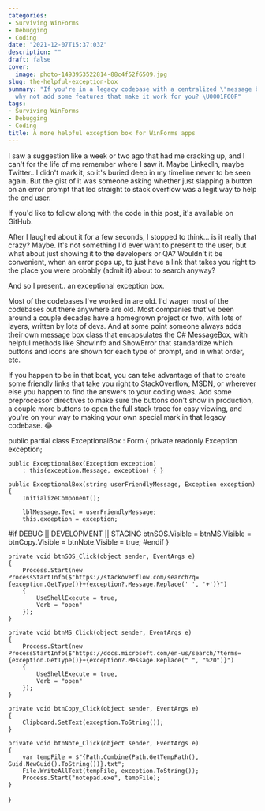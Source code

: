 ```yaml
---
categories:
- Surviving WinForms
- Debugging
- Coding
date: "2021-12-07T15:37:03Z"
description: ""
draft: false
cover:
  image: photo-1493953522814-88c4f52f6509.jpg
slug: the-helpful-exception-box
summary: "If you're in a legacy codebase with a centralized \"message box\" form,
  why not add some features that make it work for you? \U0001F60F"
tags:
- Surviving WinForms
- Debugging
- Coding
title: A more helpful exception box for WinForms apps
---
```



I saw a suggestion like a week or two ago that had me cracking up, and I can't for the life of me remember where I saw it. Maybe LinkedIn, maybe Twitter.. I didn't mark it, so it's buried deep in my timeline never to be seen again. But the gist of it was someone asking whether just slapping a button on an error prompt that led straight to stack overflow was a legit way to help the end user.



If you'd like to follow along with the code in this post, it's available on GitHub.



After I laughed about it for a few seconds, I stopped to think... is it really that crazy? Maybe. It's not something I'd ever want to present to the user, but what about just showing it to the developers or QA? Wouldn't it be convenient, when an error pops up, to just have a link that takes you right to the place you were probably (admit it) about to search anyway?

And so I present.. an exceptional exception box.

Most of the codebases I've worked in are old. I'd wager most of the codebases out there anywhere are old. Most companies that've been around a couple decades have a homegrown project or two, with lots of layers, written by lots of devs. And at some point someone always adds their own message box class that encapsulates the C# MessageBox, with helpful methods like ShowInfo and ShowError that standardize which buttons and icons are shown for each type of prompt, and in what order, etc.

If you happen to be in that boat, you can take advantage of that to create some friendly links that take you right to StackOverflow, MSDN, or wherever else you happen to find the answers to your coding woes. Add some preprocessor directives to make sure the buttons don't show in production, a couple more buttons to open the full stack trace for easy viewing, and you're on your way to making your own special mark in that legacy codebase. 😂

public partial class ExceptionalBox : Form
{
    private readonly Exception exception;

    public ExceptionalBox(Exception exception)
        : this(exception.Message, exception) { }

    public ExceptionalBox(string userFriendlyMessage, Exception exception)
    {
        InitializeComponent();
            
        lblMessage.Text = userFriendlyMessage;
        this.exception = exception;

#if DEBUG || DEVELOPMENT || STAGING
        btnSOS.Visible = btnMS.Visible = btnCopy.Visible = btnNote.Visible = true;
#endif
    }

    private void btnSOS_Click(object sender, EventArgs e)
    {
        Process.Start(new ProcessStartInfo($"https://stackoverflow.com/search?q={exception.GetType()}+{exception?.Message.Replace(' ', '+')}")
        {
            UseShellExecute = true,
            Verb = "open"
        });
    }

    private void btnMS_Click(object sender, EventArgs e)
    {
        Process.Start(new ProcessStartInfo($"https://docs.microsoft.com/en-us/search/?terms={exception.GetType()}+{exception?.Message.Replace(" ", "%20")}")
        {
            UseShellExecute = true,
            Verb = "open"
        });
    }

    private void btnCopy_Click(object sender, EventArgs e)
    {
        Clipboard.SetText(exception.ToString());
    }

    private void btnNote_Click(object sender, EventArgs e)
    {
        var tempFile = $"{Path.Combine(Path.GetTempPath(), Guid.NewGuid().ToString())}.txt";
        File.WriteAllText(tempFile, exception.ToString());
        Process.Start("notepad.exe", tempFile);
    }
}

